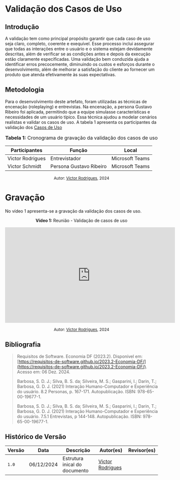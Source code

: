 # Validação dos Casos de Uso

## Introdução

A validação tem como principal propósito garantir que cada caso de uso seja claro, completo, coerente e exequível. Esse processo inclui assegurar que todas as interações entre o usuário e o sistema estejam devidamente descritas, além de verificar se as condições antes e depois da execução estão claramente especificadas. Uma validação bem conduzida ajuda a identificar erros precocemente, diminuindo os custos e esforços durante o desenvolvimento, além de melhorar a satisfação do cliente ao fornecer um produto que atenda efetivamente às suas expectativas.

## Metodologia

Para o desenvolvimento deste artefato, foram utilizadas as técnicas de encenação (roleplaying) e entrevistas. Na encenação, a persona Gustavo Ribeiro foi aplicada, permitindo que a equipe simulasse características e necessidades de um usuário típico. Essa técnica ajudou a modelar cenários realistas e validar os casos de uso. A tabela 1 apresenta os participantes da validação dos [Casos de Uso](./casos-de-uso.md)

<center>
<font size="3"><p style="text-align: center"><b>Tabela 1:</b> Cronograma de gravação da validação dos casos de uso</p></font>

| Participantes | Função | Local      |
|---------------|--------|------------|
| Victor Rodrigues | Entrevistador | Microsoft Teams |
| Victor Schmidt | Persona Gustavo Ribeiro | Microsoft Teams |

<font size="2"><p style="text-align: center">Autor: [Victor Rodrigues](https://github.com/ViictorHugoo), 2024</p></font>
</center>


# Gravação

No vídeo 1 apresenta-se a gravação da validação dos casos de uso.

<div align="center">

<p style="text-align: center"><b>Vídeo 1:</b> Reunião - Validação de casos de uso</p>

<iframe width="560" height="315" src="https://www.youtube.com/embed/fu17pZzb_qA?si=-XoM03Ft51RcWQe3" title="YouTube video player" frameborder="0" allow="accelerometer; autoplay; clipboard-write; encrypted-media; gyroscope; picture-in-picture; web-share" referrerpolicy="strict-origin-when-cross-origin" allowfullscreen></iframe>

<font size="2"><p style="text-align: center">Autor: <a href="https://github.com/ViictorHugoo">Victor Rodrigues</a>, 2024</p></font>
</div>


## Bibliografia

> Requisitos de Software. Economia DF (2023.2). Disponível em: [https://requisitos-de-software.github.io/2023.2-Economia-DF/](https://requisitos-de-software.github.io/2023.2-Economia-DF/). Acesso em: 06 Dez. 2024.
>
> Barbosa, S. D. J.; Silva, B. S. da; Silveira, M. S.; Gasparini, I.; Darin, T.; Barbosa, G. D. J. (2021) Interação Humano-Computador e Experiência do usuário. 8.2 Personas, p. 167-171. Autopublicação. ISBN: 978-65-00-19677-1.
>
> Barbosa, S. D. J.; Silva, B. S. da; Silveira, M. S.; Gasparini, I.; Darin, T.; Barbosa, G. D. J. (2021) Interação Humano-Computador e Experiência do usuário. 7.5.1 Entrevistas, p 144-148. Autopublicação. ISBN: 978-65-00-19677-1.


## Histórico de Versão

| Versão | Data       | Descrição                                    | Autor(es)                                        | Revisor(es)                                      |
| ------ | ---------- | -------------------------------------------- | ------------------------------------------------ | ------------------------------------------------ |
| `1.0`  | 06/12/2024 | Estrutura inical do documento                | [Victor Rodrigues](https://github.com/ViictorHugoo) |
